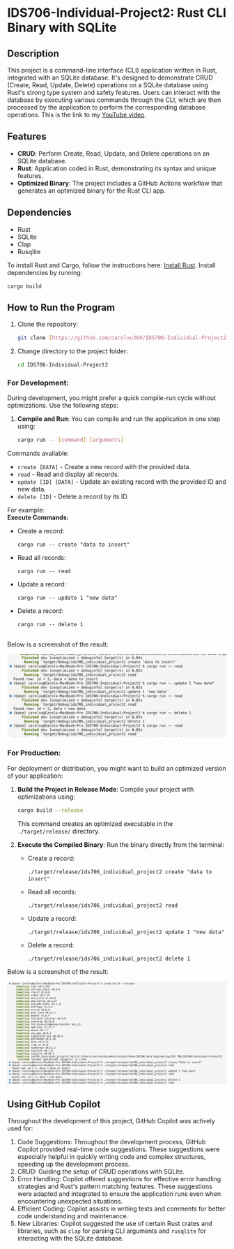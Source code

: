 # IDS706-Individual-Project2: Rust CLI Binary with SQLite

## Description
This project is a command-line interface (CLI) application written in Rust, integrated with an SQLite database. It's designed to demonstrate CRUD (Create, Read, Update, Delete) operations on a SQLite database using Rust's strong type system and safety features. Users can interact with the database by executing various commands through the CLI, which are then processed by the application to perform the corresponding database operations. This is the link to my [YouTube video](https://youtu.be/-kfbU7d7e8k).

## Features
- **CRUD**: Perform Create, Read, Update, and Delete operations on an SQLite database.
- **Rust**: Application coded in Rust, demonstrating its syntax and unique features.
- **Optimized Binary**: The project includes a GitHub Actions workflow that generates an optimized binary for the Rust CLI app.

## Dependencies
- Rust
- SQLite
- Clap
- Rusqlite

To install Rust and Cargo, follow the instructions here: [Install Rust](https://www.rust-lang.org/tools/install).
Install dependencies by running:
  ```
  cargo build
  ```

## How to Run the Program

1. Clone the repository:
   ```sh
   git clone [https://github.com/carolxu369/IDS706-Individual-Project2.git]
   ```
2. Change directory to the project folder:
   ```sh
   cd IDS706-Individual-Project2
   ```

### For Development:
During development, you might prefer a quick compile-run cycle without optimizations. Use the following steps:

1. **Compile and Run**: 
   You can compile and run the application in one step using:
   ```sh
   cargo run -- [command] [arguments]
   ```

Commands available:
- `create [DATA]` - Create a new record with the provided data.
- `read` - Read and display all records.
- `update [ID] [DATA]` - Update an existing record with the provided ID and new data.
- `delete [ID]` - Delete a record by its ID.

For example:  
**Execute Commands:**
   - Create a record:
     ```
     cargo run -- create "data to insert"
     ```
   - Read all records:
     ```
     cargo run -- read
     ```
   - Update a record:
     ```
     cargo run -- update 1 "new data"
     ```
   - Delete a record:
     ```
     cargo run -- delete 1  
  
Below is a screenshot of the result:

![Development Output](/output/development.png)

### For Production:
For deployment or distribution, you might want to build an optimized version of your application:

1. **Build the Project in Release Mode**:
   Compile your project with optimizations using:
   ```sh
   cargo build --release
   ```
   This command creates an optimized executable in the `./target/release/` directory.

2. **Execute the Compiled Binary**: 
   Run the binary directly from the terminal:
   - Create a record:
     ```
     ./target/release/ids706_individual_project2 create "data to insert"
     ```
   - Read all records:
     ```
     ./target/release/ids706_individual_project2 read
     ```
   - Update a record:
     ```
     ./target/release/ids706_individual_project2 update 1 "new data"
     ```
   - Delete a record:
     ```
     ./target/release/ids706_individual_project2 delete 1
     ```  
  
Below is a screenshot of the result:

![Production Output](/output/production.png)

## Using GitHub Copilot
Throughout the development of this project, GitHub Copilot was actively used for:  

1. Code Suggestions: Throughout the development process, GitHub Copilot provided real-time code suggestions. These suggestions were especially helpful in quickly writing code and complex structures, speeding up the development process.
2. CRUD: Guiding the setup of CRUD operations with SQLite.
3. Error Handling: Copilot offered suggestions for effective error handling strategies and Rust's pattern matching features. These suggestions were adapted and integrated to ensure the application runs even when encountering unexpected situations.
4. Efficient Coding: Copilot assists in writing tests and comments for better code understanding and maintenance.
5. New Libraries: Copilot suggested the use of certain Rust crates and libraries, such as `clap` for parsing CLI arguments and `rusqlite` for interacting with the SQLite database.

